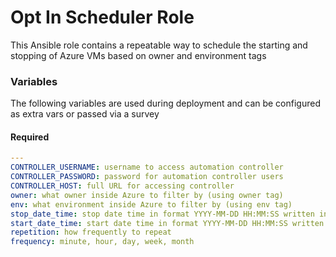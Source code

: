 # Opt In Scheduler Role

This Ansible role contains a repeatable way to schedule the starting and stopping of Azure VMs based on owner and environment tags

### Variables

The following variables are used during deployment and can be configured as extra vars or passed via a survey

#### Required
```yaml
---
CONTROLLER_USERNAME: username to access automation controller
CONTROLLER_PASSWORD: password for automation controller users
CONTROLLER_HOST: full URL for accessing controller
owner: what owner inside Azure to filter by (using owner tag)
env: what environment inside Azure to filter by (using env tag)
stop_date_time: stop date time in format YYYY-MM-DD HH:MM:SS written in GMT
start_date_time: start date time in format YYYY-MM-DD HH:MM:SS written in GMT
repetition: how frequently to repeat
frequency: minute, hour, day, week, month
```
